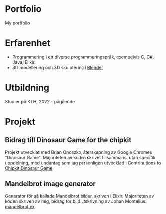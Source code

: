 # Portfolio
My portfolio

# Erfarenhet
- Programmering i ett diverse programmeringspråk, exempelvis C, C#, Java, Elixir.
- 3D modellering och 3D skulptering i [Blender](https://www.blender.org/)

# Utbildning
Studier på KTH, 2022 - pågående

# Projekt
## Bidrag till Dinosaur Game for the chipkit
Projekt utvecklat med Brian Onoszko, återskapning av Google Chromes "Dinosaur Game". Majoriteten av koden skrivet tillsammans, utan specifik uppdelning, med undantag som jag personligen utvecklad i [Contributions to Chipkit Dinosaur Game]()

## Mandelbrot image generator
Generator för så kallade Mandelbrot bilder, skriven i Elixir. Majoriteten av koden skriven av mig, bidrag för bild utskrivning av Johan Montelius.
[mandelbrot.ex](mandelbrot.ex)
